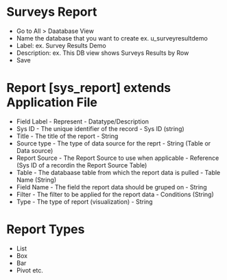 # Surveys Report
- Go to All > Daatabase View
- Name the database that you want to create ex. u_surveyresultdemo
- Label: ex. Survey Results Demo
- Description: ex. This DB view shows Surveys Results by Row
- Save 

# Report [sys_report] extends Application File
- Field Label - Represent - Datatype/Description
- Sys ID - The unique identifier of the record - Sys ID (string)
- Title - The title of the report - String
- Source type - The type of data source for the reprt - String (Table or Data source)
- Report Source - The Report Source to use when applicable - Reference (Sys ID of a recordin the Report Source Table)
- Table - The databaase table from which the report data is pulled - Table Name (String)
- Field Name - The field the report data should be gruped on - String
- Filter - The filter to be applied for the report data - Conditions (String)
- Type - The type of report (visualization) - String

# Report Types
- List
- Box
- Bar
- Pivot etc. 
